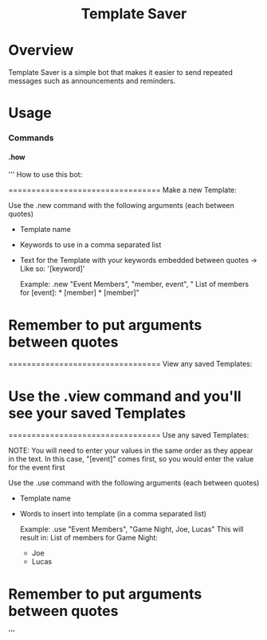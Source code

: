 
<h1 align="center">Template Saver</h1>


# Overview 
Template Saver is a simple bot that makes it easier to send repeated messages such as announcements and reminders. 

# Usage

### Commands

#### .how
'''
How to use this bot: 

=================================
Make a new Template: 

Use the .new command with the following arguments (each between quotes) 
- Template name
- Keywords to use in a comma separated list 
- Text for the Template with your keywords embedded between quotes -> Like so: '[keyword]' 

     Example: .new "Event Members", "member, event", "
        List of members for [event]: 
         * [member] 
         * [member]" 

Remember to put arguments between quotes 
=================================

=================================
View any saved Templates: 

Use the .view command and you'll see your saved Templates
=================================

=================================
Use any saved Templates: 
 
NOTE: You will need to enter your values in the same order as they appear in the text. In this case, "[event]" comes first, so you would enter the value for the event first 

Use the .use command with the following arguments (each between quotes) 
- Template name
- Words to insert into template (in a comma separated list)

    Example: .use "Event Members", "Game Night, Joe, Lucas"
    This will result in: 
    List of members for Game Night: 
    * Joe
    * Lucas 

 Remember to put arguments between quotes 
=================================
'''
